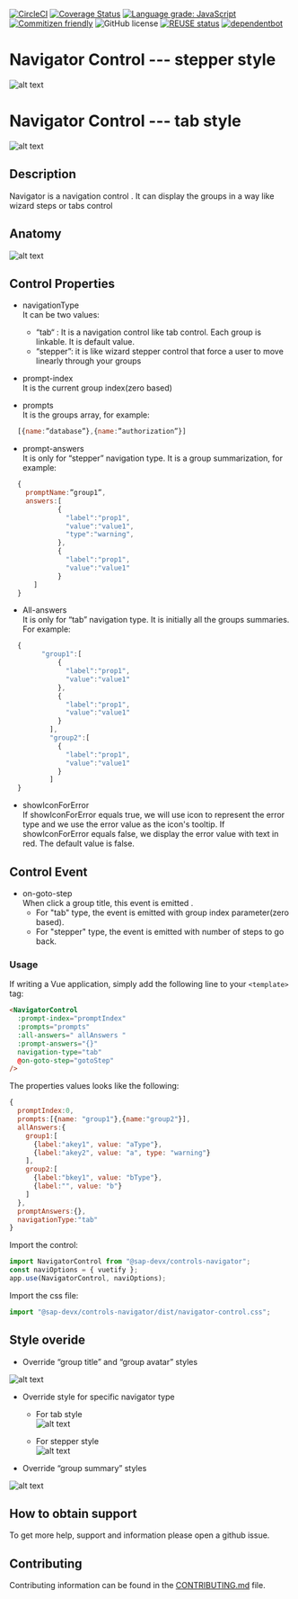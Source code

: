 [![CircleCI](https://circleci.com/gh/SAP/inquirer-gui.svg?style=svg)](https://circleci.com/gh/SAP/inquirer-gui)
[![Coverage Status](https://coveralls.io/repos/github/SAP/inquirer-gui/badge.svg?branch=master)](https://coveralls.io/github/SAP/inquirer-gui?branch=master)
[![Language grade: JavaScript](https://img.shields.io/lgtm/grade/javascript/g/SAP/inquirer-gui.svg?logo=lgtm&logoWidth=18)](https://lgtm.com/projects/g/SAP/inquirer-gui/context:javascript)
[![Commitizen friendly](https://img.shields.io/badge/commitizen-friendly-brightgreen.svg)](http://commitizen.github.io/cz-cli/)
![GitHub license](https://img.shields.io/badge/license-Apache_2.0-blue.svg)
[![REUSE status](https://api.reuse.software/badge/github.com/SAP/inquirer-gui)](https://api.reuse.software/info/github.com/SAP/inquirer-gui)
[![dependentbot](https://api.dependabot.com/badges/status?host=github&repo=SAP/inquirer-gui)](https://dependabot.com/)

# Navigator Control --- stepper style

![alt text](Screenshot1.png "Stepper style screenshot of Navigator")

# Navigator Control --- tab style

![alt text](Screenshot2.png "Tab style screenshot of Navigator")

## Description

Navigator is a navigation control .
It can display the groups in a way like wizard steps or tabs control

## Anatomy

![alt text](Screenshot3.png "Anatomy")

## Control Properties

- navigationType<br/>
  It can be two values:

  - “tab“ : It is a navigation control like tab control. Each group is linkable. It is default value.
  - “stepper”: it is like wizard stepper control that force a user to move linearly through your groups

- prompt-index<br/>
  It is the current group index(zero based)

- prompts<br/>
  It is the groups array, for example:

```js
  [{name:”database”},{name:”authorization”}]
```

- prompt-answers<br/>
  It is only for “stepper” navigation type. It is a group summarization, for example:

```js
  {
    promptName:”group1”,
    answers:[
            {
              "label":"prop1",
              "value":"value1",
              "type":"warning",
            },
            {
              "label":"prop1",
              "value":"value1"
            }
      ]
  }
```

- All-answers<br/>
  It is only for “tab” navigation type. It is initially all the groups summaries. For example:

```js
  {
        "group1":[
            {
              "label":"prop1",
              "value":"value1"
            },
            {
              "label":"prop1",
              "value":"value1"
            }
          ],
          "group2":[
            {
              "label":"prop1",
              "value":"value1"
            }
          ]
  }
```

- showIconForError<br/>
  If showIconForError equals true, we will use icon to represent the error type and we use the error value as the icon's tooltip. If showIconForError equals false, we display the error value with text in red.
  The default value is false.

## Control Event

- on-goto-step<br/>
  When click a group title, this event is emitted .
  - For "tab" type, the event is emitted with group index parameter(zero based).
  - For "stepper" type, the event is emitted with number of steps to go back.

### Usage

If writing a Vue application, simply add the following line to your `<template>` tag:

```html
<NavigatorControl
  :prompt-index="promptIndex"
  :prompts="prompts"
  :all-answers=" allAnswers "
  :prompt-answers="{}"
  navigation-type="tab"
  @on-goto-step="gotoStep"
/>
```

The properties values looks like the following:

```js
{
  promptIndex:0,
  prompts:[{name: "group1"},{name:"group2"}],
  allAnswers:{
    group1:[
      {label:"akey1", value: "aType"},
      {label:"akey2", value: "a", type: "warning"}
    ],
    group2:[
      {label:"bkey1", value: "bType"},
      {label:"", value: "b"}
    ]
  },
  promptAnswers:{},
  navigationType:"tab"
}
```

Import the control:

```js
import NavigatorControl from "@sap-devx/controls-navigator";
const naviOptions = { vuetify };
app.use(NavigatorControl, naviOptions);
```

Import the css file:

```js
import "@sap-devx/controls-navigator/dist/navigator-control.css";
```

## Style overide

- Override “group title” and “group avatar” styles<br/>

![alt text](Screenshot4.png "Override group title and group avatar styles")

- Override style for specific navigator type<br/>

  - For tab style<br/>
    ![alt text](Screenshot6.png "Override style for tab type navigator")

  - For stepper style<br/>
    ![alt text](Screenshot7.png "Override style for stepper type navigator")

- Override “group summary” styles<br/>

![alt text](Screenshot5.png "Override group summary styles")

## How to obtain support

To get more help, support and information please open a github issue.

## Contributing

Contributing information can be found in the [CONTRIBUTING.md](CONTRIBUTING.md) file.
